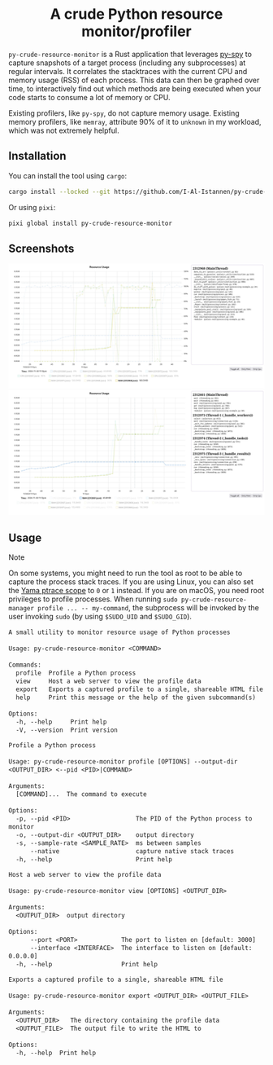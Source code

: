 <div align="center">
  <h1>A crude Python resource monitor/profiler</h1>
</div>

`py-crude-resource-monitor` is a Rust application that leverages
[py-spy](https://github.com/benfred/py-spy) to capture snapshots of a target
process (including any subprocesses) at regular intervals.
It correlates the stacktraces with the current CPU and memory usage (RSS) of
each process.
This data can then be graphed over time, to interactively find out which
methods are being executed when your code starts to consume a lot of memory or
CPU.

Existing profilers, like `py-spy`, do not capture memory usage.
Existing memory profilers, like `memray`, attribute 90% of it to `unknown` in
my workload, which was not extremely helpful.

## Installation

You can install the tool using `cargo`:

```bash
cargo install --locked --git https://github.com/I-Al-Istannen/py-crude-resource-monitor.git
```

Or using `pixi`:

```bash
pixi global install py-crude-resource-monitor
```

## Screenshots

![example](./media/example_01.jpg)
![example](./media/example_02.jpg)

## Usage

> [!NOTE]
> On some systems, you might need to run the tool as root to be able to capture the process stack traces.
> If you are using Linux, you can also set the [Yama ptrace
> scope](https://www.kernel.org/doc/html/latest/admin-guide/LSM/Yama.html#ptrace-scope)
> to `0` or `1` instead.
> If you are on macOS, you need root privileges to profile processes.
> When running `sudo py-crude-resource-manager profile ... -- my-command`, the subprocess will be invoked by the user invoking `sudo` (by using `$SUDO_UID` and `$SUDO_GID`).

```text
A small utility to monitor resource usage of Python processes

Usage: py-crude-resource-monitor <COMMAND>

Commands:
  profile  Profile a Python process
  view     Host a web server to view the profile data
  export   Exports a captured profile to a single, shareable HTML file
  help     Print this message or the help of the given subcommand(s)

Options:
  -h, --help     Print help
  -V, --version  Print version
```

```text
Profile a Python process

Usage: py-crude-resource-monitor profile [OPTIONS] --output-dir <OUTPUT_DIR> <--pid <PID>|COMMAND>

Arguments:
  [COMMAND]...  The command to execute

Options:
  -p, --pid <PID>                  The PID of the Python process to monitor
  -o, --output-dir <OUTPUT_DIR>    output directory
  -s, --sample-rate <SAMPLE_RATE>  ms between samples
      --native                     capture native stack traces
  -h, --help                       Print help
```

```text
Host a web server to view the profile data

Usage: py-crude-resource-monitor view [OPTIONS] <OUTPUT_DIR>

Arguments:
  <OUTPUT_DIR>  output directory

Options:
      --port <PORT>            The port to listen on [default: 3000]
      --interface <INTERFACE>  The interface to listen on [default: 0.0.0.0]
  -h, --help                   Print help
```

```text
Exports a captured profile to a single, shareable HTML file

Usage: py-crude-resource-monitor export <OUTPUT_DIR> <OUTPUT_FILE>

Arguments:
  <OUTPUT_DIR>   The directory containing the profile data
  <OUTPUT_FILE>  The output file to write the HTML to

Options:
  -h, --help  Print help
```
